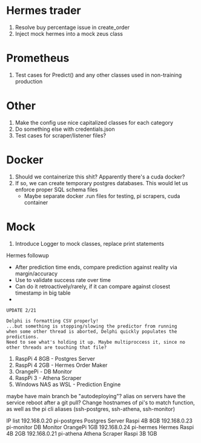 # Hermes trader
1. Resolve buy percentage issue in create_order
2. Inject mock hermes into a mock zeus class

# Prometheus
1. Test cases for Predict() and any other classes used in non-training production

# Other
1. Make the config use nice capitalized classes for each category
2. Do something else with credentials.json 
4. Test cases for scraper/listener files?

# Docker
1. Should we containerize this shit? Apparently there's a cuda docker?
2. If so, we can create temporary postgres databases. This would let us enforce proper SQL schema files
    - Maybe separate docker .run files for testing, pi scrapers, cuda container
# Mock
1. Introduce Logger to mock classes, replace print statements

Hermes followup

- After prediction time ends, compare prediction against reality via margin/accuracy
- Use to validate success rate over time
- Can do it retroactively/rarely, if it can compare against closest timestamp in big table
- 

    UPDATE 2/21

    Delphi is formatting CSV properly!
    ...but something is stopping/slowing the predictor from running
    when some other thread is aborted, Delphi quickly populates the predictions.
    Need to see what's holding it up. Maybe multiproccess it, since no other threads are touching that file?




1. RaspPi 4 8GB - Postgres Server
2. RaspPi 4 2GB - Hermes Order Maker
3. OrangePi - DB Monitor
4. RaspPi 3 - Athena Scraper 
5. Windows NAS as WSL - Prediction Engine

maybe have main branch be "autodeploying"? alias on servers have the service reboot after a git pull?
Change hostnames of pi's to match function, as well as the pi cli aliases (ssh-postgres, ssh-athena, ssh-monitor)


IP list
192.168.0.20    pi-postgres     Postgres Server     Raspi 4B    8GB
192.168.0.23    pi-monitor      DB Monitor          OrangePi    1GB
192.168.0.24    pi-hermes       Hermes              Raspi 4B    2GB
192.168.0.21    pi-athena       Athena Scraper      Raspi 3B    1GB